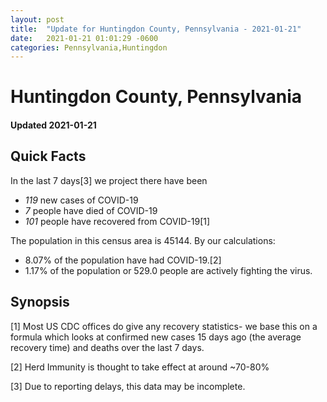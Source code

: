 ```yaml
---
layout: post
title:  "Update for Huntingdon County, Pennsylvania - 2021-01-21"
date:   2021-01-21 01:01:29 -0600
categories: Pennsylvania,Huntingdon
---
```


# Huntingdon County, Pennsylvania
#### Updated 2021-01-21

## Quick Facts

In the last 7 days[3] we project there have been
- *119* new cases of COVID-19
- *7* people have died of COVID-19
- *101* people have recovered from COVID-19[1]

The population in this census area is 45144. By our calculations:
- 8.07% of the population have had COVID-19.[2]
- 1.17% of the population or 529.0 people are actively fighting the virus.

## Synopsis




[1] Most US CDC offices do give any recovery statistics- we base this on a formula which looks at confirmed new cases
15 days ago (the average recovery time) and deaths over the last 7 days.

[2] Herd Immunity is thought to take effect at around ~70-80%

[3] Due to reporting delays, this data may be incomplete.
 
    